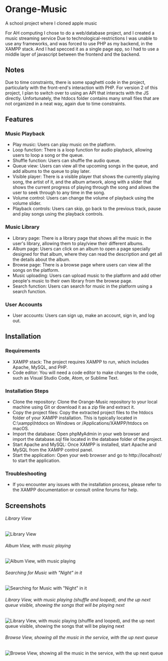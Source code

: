 # Orange-Music
A school project where I cloned apple music


For AH computing I chose to do a web/database project, and I created a music streaming service
Due to technological-restrictions I was unable to use any frameworks, and was forced to use PHP as my backend, in the XAMPP stack.
And I had specced it as a single page app, so I had to use a middle layer of javascript between the frontend and the backend.

## Notes
Due to time constraints, there is some spaghetti code in the project, particularly with the front-end's interaction with PHP. For version 2 of this project, I plan to switch over to using an API that interacts with the JS directly. Unfortunately, the htdocs folder contains many small files that are not organized in a neat way, again due to time constraints.


## Features
### Music Playback
* Play music: Users can play music on the platform.
* Loop function: There is a loop function for audio playback, allowing users to loop a song or the queue.
* Shuffle function: Users can shuffle the audio queue.
* Queue view: Users can view all the upcoming songs in the queue, and add albums to the queue to play later.
* Visible player: There is a visible player that shows the currently playing song, the artist of it, and the album artwork, along with a slider that shows the current progress of playing through the song and allows the user to seek through to any time in the song.
* Volume control: Users can change the volume of playback using the volume slider.
* Playback controls: Users can skip, go back to the previous track, pause and play songs using the playback controls.
### Music Library
* Library page: There is a library page that shows all the music in the user's library, allowing them to play/view their different albums.
* Album page: Users can click on an album to open a page specially designed for that album, where they can read the description and get all the details about the album.
* Browse page: There is a browse page where users can view all the songs on the platform.
* Music uploading: Users can upload music to the platform and add other people's music to their own library from the browse page.
* Search function: Users can search for music in the platform using a search function.
### User Accounts
* User accounts: Users can sign up, make an account, sign in, and log out.



## Installation
### Requirements
* XAMPP stack: The project requires XAMPP to run, which includes Apache, MySQL, and PHP.
* Code editor: You will need a code editor to make changes to the code, such as Visual Studio Code, Atom, or Sublime Text.


### Installation Steps
* Clone the repository: Clone the Orange-Music repository to your local machine using Git or download it as a zip file and extract it.
* Copy the project files: Copy the extracted project files to the htdocs folder of your XAMPP installation. This is typically located in C:\xampp\htdocs on Windows or /Applications/XAMPP/htdocs on macOS.
* Import the database: Open phpMyAdmin in your web browser and import the database.sql file located in the database folder of the project.
* Start Apache and MySQL: Once XAMPP is installed, start Apache and MySQL from the XAMPP control panel.
* Start the application: Open your web browser and go to http://localhost/ to start the application.


### Troubleshooting
* If you encounter any issues with the installation process, please refer to the XAMPP documentation or consult online forums for help.

 
 
 
## Screenshots
###### *Library View*
![Library View](https://user-images.githubusercontent.com/112939203/233318534-e696913d-3356-4b97-8d71-6f4ec0d6ecfe.png)



###### *Album View, with music playing* 
![Album View, with music playing](https://user-images.githubusercontent.com/112939203/233319445-2c3eed15-259a-4b72-bef9-fb558bad23f3.png)



###### *Searching for Music with "Night" in it* 
![Searching for Music with "Night" in it](https://user-images.githubusercontent.com/112939203/233321125-3a2fce3f-3de1-4fc5-b146-f557e3ecb3cf.png)



###### *Library View, with music playing (shuffle and looped), and the up next queue visible, showing the songs that will be playing next*
![Library View, with music playing (shuffle and looped), and the up next queue visible, showing the songs that will be playing next](https://user-images.githubusercontent.com/112939203/233321221-95eb78cc-cd2c-4d13-ad5e-7abce16483db.png)



 
###### *Browse View, showing all the music in the service, with the up next queue*
![Browse View, showing all the music in the service, with the up next queue](https://user-images.githubusercontent.com/112939203/233321239-e5cc7742-4ac2-4fbc-91f8-a79b534105b9.png)




